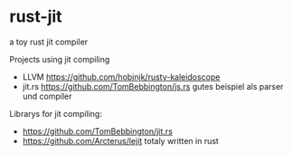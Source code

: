 rust-jit
========

a toy rust jit compiler

Projects using jit compiling
 - LLVM   https://github.com/hobinjk/rusty-kaleidoscope
 - jit.rs https://github.com/TomBebbington/js.rs gutes beispiel als parser und compiler

Librarys for jit compiling:
 - https://github.com/TomBebbington/jit.rs
 - https://github.com/Arcterus/lejit totaly written in rust
